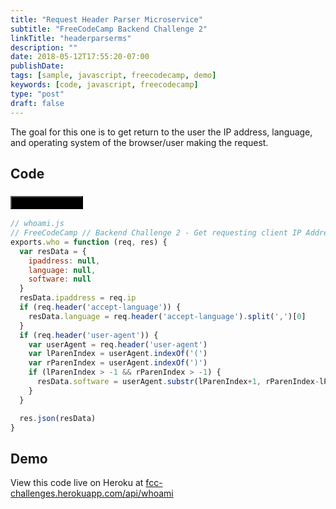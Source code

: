```yaml
---
title: "Request Header Parser Microservice"
subtitle: "FreeCodeCamp Backend Challenge 2"
linkTitle: "headerparserms"
description: ""
date: 2018-05-12T17:55:20-07:00
publishDate: 
tags: [sample, javascript, freecodecamp, demo]
keywords: [code, javascript, freecodecamp]
type: "post"
draft: false
---
```


The goal for this one is to get return to the user the IP address, language, and operating system of the browser/user making the request.

<!--more-->

## Code

### [<button style="background-color:Black" type="button" class="btn btn-primary">View on GitHub&nbsp;&nbsp;<span style="vertical-align:middle"><i class="fab fa-github button-icon"></i></span></button>][1]

```javascript
// whoami.js
// FreeCodeCamp // Backend Challenge 2 - Get requesting client IP Address
exports.who = function (req, res) {
  var resData = {
    ipaddress: null,
    language: null,
    software: null
  }
  resData.ipaddress = req.ip
  if (req.header('accept-language')) {
    resData.language = req.header('accept-language').split(',')[0]
  }
  if (req.header('user-agent')) {
    var userAgent = req.header('user-agent')
    var lParenIndex = userAgent.indexOf('(')
    var rParenIndex = userAgent.indexOf(')')
    if (lParenIndex > -1 && rParenIndex > -1) {
      resData.software = userAgent.substr(lParenIndex+1, rParenIndex-lParenIndex)
    }
  }

  res.json(resData)
}

```

## Demo

View this code live on Heroku at [fcc-challenges.herokuapp.com/api/whoami][2]

[1]: https://github.com/shadowimmage/fcc-backend-challenges/blob/master/controllers/api/api_challenges/whoami.js
[2]: https://fcc-challenges.herokuapp.com/api/whoami
